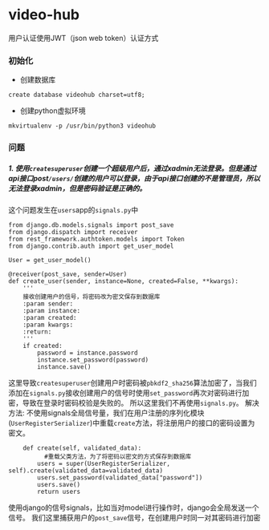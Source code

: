# video-hub

用户认证使用JWT（json web token）认证方式

### 初始化

- 创建数据库
```angular2html
create database videohub charset=utf8;
```
- 创建python虚拟环境
```angular2html
mkvirtualenv -p /usr/bin/python3 videohub
```


### 问题

##### 1. 使用`createsuperuser`创建一个超级用户后，通过xadmin无法登录。但是通过api接口post`/users/`创建的用户可以登录，由于api接口创建的不是管理员，所以无法登录xadmin，但是密码验证是正确的。

这个问题发生在`users`app的`signals.py`中
```angular2html
from django.db.models.signals import post_save
from django.dispatch import receiver
from rest_framework.authtoken.models import Token
from django.contrib.auth import get_user_model

User = get_user_model()

@receiver(post_save, sender=User)
def create_user(sender, instance=None, created=False, **kwargs):
    '''
    接收创建用户的信号，将密码改为密文保存到数据库
    :param sender:
    :param instance:
    :param created:
    :param kwargs:
    :return:
    '''
    if created:
        password = instance.password
        instance.set_password(password)
        instance.save()
```

这里导致`createsuperuser`创建用户时密码被`pbkdf2_sha256`算法加密了，当我们添加在`signals.py`接收创建用户的信号时使用`set_password`再次对密码进行加密，导致在登录时密码校验是失败的。
所以这里我们不再使用`signals.py`。
解决方法:
不使用signals全局信号量，我们在用户注册的序列化模块(`UserRegisterSerializer`)中重载`create`方法，将注册用户的接口的密码设置为密文。
```angular2html
    def create(self, validated_data):
          #重载父类方法，为了将密码以密文的方式保存到数据库
        users = super(UserRegisterSerializer, self).create(validated_data=validated_data)
        users.set_password(validated_data["password"])
        users.save()
        return users
```

使用django的信号signals，比如当对model进行操作时，django会全局发送一个信号。
我们这里捕获用户的`post_save`信号，在创建用户时同一对其密码进行加密